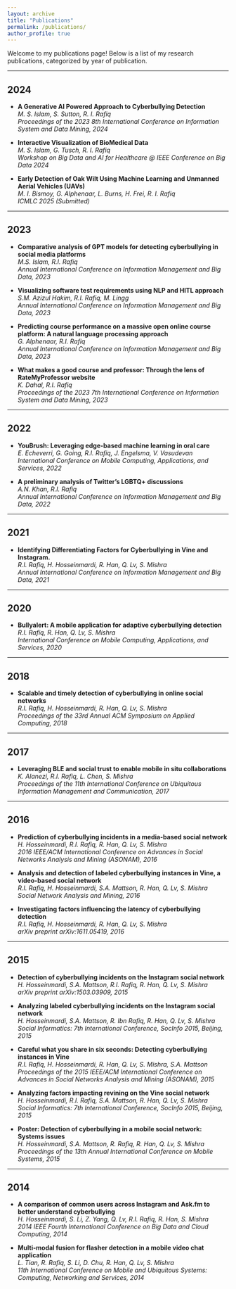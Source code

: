 ```yaml
---
layout: archive
title: "Publications"
permalink: /publications/
author_profile: true
---
```


<!-- {% if author.googlescholar %}
  You can also find my articles on <u><a href="{{author.googlescholar}}">my Google Scholar profile</a>.</u>
{% endif %}

{% include base_path %}

{% for post in site.publications reversed %}
  {% include archive-single.html %}
{% endfor %} -->

Welcome to my publications page! Below is a list of my research publications, categorized by year of publication.

---

## 2024
- **A Generative AI Powered Approach to Cyberbullying Detection**  
  *M. S. Islam, S. Sutton, R. I. Rafiq*  
  *Proceedings of the 2023 8th International Conference on Information System and Data Mining, 2024*

- **Interactive Visualization of BioMedical Data**  
*M. S. Islam, G. Tusch, R. I. Rafiq*  
*Workshop on Big Data and AI for Healthcare @ IEEE Conference on Big Data 2024*

- **Early Detection of Oak Wilt Using Machine Learning and Unmanned Aerial Vehicles (UAVs)**  
*M. I. Bismoy, G. Alphenaar, L. Burns, H. Frei, R. I. Rafiq*  
*ICMLC 2025 (Submitted)*

---

## 2023
- **Comparative analysis of GPT models for detecting cyberbullying in social media platforms**  
  *M.S. Islam, R.I. Rafiq*  
  *Annual International Conference on Information Management and Big Data, 2023*

- **Visualizing software test requirements using NLP and HITL approach**  
  *S.M. Azizul Hakim, R.I. Rafiq, M. Lingg*  
  *Annual International Conference on Information Management and Big Data, 2023*

- **Predicting course performance on a massive open online course platform: A natural language processing approach**  
  *G. Alphenaar, R.I. Rafiq*  
  *Annual International Conference on Information Management and Big Data, 2023*

- **What makes a good course and professor: Through the lens of RateMyProfessor website**  
  *K. Dahal, R.I. Rafiq*  
  *Proceedings of the 2023 7th International Conference on Information System and Data Mining, 2023*

---

## 2022
- **YouBrush: Leveraging edge-based machine learning in oral care**  
  *E. Echeverri, G. Going, R.I. Rafiq, J. Engelsma, V. Vasudevan*  
  *International Conference on Mobile Computing, Applications, and Services, 2022*

- **A preliminary analysis of Twitter’s LGBTQ+ discussions**  
  *A.N. Khan, R.I. Rafiq*  
  *Annual International Conference on Information Management and Big Data, 2022*

---

## 2021
- **Identifying Differentiating Factors for Cyberbullying in Vine and Instagram.**  
  *R.I. Rafiq, H. Hosseinmardi, R. Han, Q. Lv, S. Mishra*  
  *Annual International Conference on Information Management and Big Data, 2021*

---

## 2020
- **Bullyalert: A mobile application for adaptive cyberbullying detection**  
  *R.I. Rafiq, R. Han, Q. Lv, S. Mishra*  
  *International Conference on Mobile Computing, Applications, and Services, 2020*

---

## 2018
- **Scalable and timely detection of cyberbullying in online social networks**  
  *R.I. Rafiq, H. Hosseinmardi, R. Han, Q. Lv, S. Mishra*  
  *Proceedings of the 33rd Annual ACM Symposium on Applied Computing, 2018*

---

## 2017
- **Leveraging BLE and social trust to enable mobile in situ collaborations**  
  *K. Alanezi, R.I. Rafiq, L. Chen, S. Mishra*  
  *Proceedings of the 11th International Conference on Ubiquitous Information Management and Communication, 2017*

---

## 2016
- **Prediction of cyberbullying incidents in a media-based social network**  
  *H. Hosseinmardi, R.I. Rafiq, R. Han, Q. Lv, S. Mishra*  
  *2016 IEEE/ACM International Conference on Advances in Social Networks Analysis and Mining (ASONAM), 2016*

- **Analysis and detection of labeled cyberbullying instances in Vine, a video-based social network**  
  *R.I. Rafiq, H. Hosseinmardi, S.A. Mattson, R. Han, Q. Lv, S. Mishra*  
  *Social Network Analysis and Mining, 2016*

- **Investigating factors influencing the latency of cyberbullying detection**  
  *R.I. Rafiq, H. Hosseinmardi, R. Han, Q. Lv, S. Mishra*  
  *arXiv preprint arXiv:1611.05419, 2016*

---

## 2015
- **Detection of cyberbullying incidents on the Instagram social network**  
  *H. Hosseinmardi, S.A. Mattson, R.I. Rafiq, R. Han, Q. Lv, S. Mishra*  
  *arXiv preprint arXiv:1503.03909, 2015*

- **Analyzing labeled cyberbullying incidents on the Instagram social network**  
  *H. Hosseinmardi, S.A. Mattson, R. Ibn Rafiq, R. Han, Q. Lv, S. Mishra*  
  *Social Informatics: 7th International Conference, SocInfo 2015, Beijing, 2015*

- **Careful what you share in six seconds: Detecting cyberbullying instances in Vine**  
  *R.I. Rafiq, H. Hosseinmardi, R. Han, Q. Lv, S. Mishra, S.A. Mattson*  
  *Proceedings of the 2015 IEEE/ACM International Conference on Advances in Social Networks Analysis and Mining (ASONAM), 2015*

- **Analyzing factors impacting revining on the Vine social network**  
  *H. Hosseinmardi, R.I. Rafiq, S.A. Mattson, R. Han, Q. Lv, S. Mishra*  
  *Social Informatics: 7th International Conference, SocInfo 2015, Beijing, 2015*

- **Poster: Detection of cyberbullying in a mobile social network: Systems issues**  
  *H. Hosseinmardi, S.A. Mattson, R. Rafiq, R. Han, Q. Lv, S. Mishra*  
  *Proceedings of the 13th Annual International Conference on Mobile Systems, 2015*

---

## 2014
- **A comparison of common users across Instagram and Ask.fm to better understand cyberbullying**  
  *H. Hosseinmardi, S. Li, Z. Yang, Q. Lv, R.I. Rafiq, R. Han, S. Mishra*  
  *2014 IEEE Fourth International Conference on Big Data and Cloud Computing, 2014*

- **Multi-modal fusion for flasher detection in a mobile video chat application**  
  *L. Tian, R. Rafiq, S. Li, D. Chu, R. Han, Q. Lv, S. Mishra*  
  *11th International Conference on Mobile and Ubiquitous Systems: Computing, Networking and Services, 2014*
